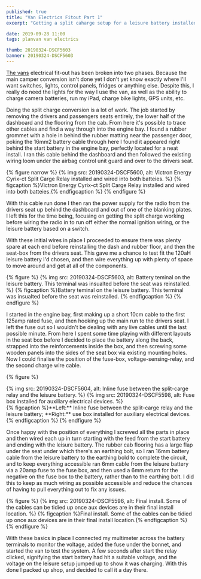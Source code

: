 ```yaml
---
published: true
title: "Van Electrics Fitout Part 1"
excerpt: "Getting a split caharge setup for a leisure battery installed under the drivers seat. "

date: 2019-09-28 11:00
tags: planvan van electrics

thumb: 20190324-DSCF5603
banner: 20190324-DSCF5603
---
```


[The vans](/tag/van) electrical fit-out has been broken into two phases. Because the main camper conversion isn't done yet I don't yet know exactly where I'll want switches, lights, control panels, fridges or anything else. Despite this, I really do need the lights for the way I use the van, as well as the ability to charge camera batteries, run my iPad, charge bike lights, GPS units, etc.

Doing the split charge conversion is a lot of work. The job started by removing the drivers and passengers seats entirely, the lower half of the dashboard and the flooring from the cab. From here it's possible to trace other cables and find a way through into the engine bay. I found a rubber grommet with a hole in behind the rubber matting near the passenger door, poking the 16mm2 battery cable through here I found it appeared right behind the start battery in the engine bay, perfectly located for a neat install. I ran this cable behind the dashboard and then followed the existing wiring loom under the airbag control unit guard and over to the drivers seat.

{% figure narrow %}
  {% img src: 20190324-DSCF5600, alt: Victron Energy Cyrix-ct Split Carge Relay installed and wired into both batteies. %}
  {% figcaption %}Victron Energy Cyrix-ct Split Carge Relay installed and wired into both batteies.{% endfigcaption %}
{% endfigure %}

With this cable run done I then ran the power supply for the radio from the drivers seat up behind the dashboard and out of one of the blanking plates. I left this for the time being, focusing on getting the split charge working before wiring the radio in to run off either the normal ignition wiring, or the leisure battery based on a switch.

With these initial wires in place I proceeded to ensure there was plenty spare at each end before reinstalling the dash and rubber floor, and then the seat-box from the drivers seat. This gave me a chance to test fit the 120aH leisure battery I'd chosen, and then wire everything up with plenty of space to move around and get at all of the components.

{% figure %}
  {% img src: 20190324-DSCF5603, alt: Battery teminal on the leisure battery. This terminal was insualted before the seat was reinstalled.  %}
  {% figcaption %}Battery teminal on the leisure battery. This terminal was insualted before the seat was reinstalled. {% endfigcaption %}
{% endfigure %}

I started in the engine bay, first making up a short 10cm cable to the first 125amp rated fuse, and then hooking up the main run to the drivers seat. I left the fuse out so I wouldn't be dealing with any live cables until the last possible minute. From here I spent some time playing with different layouts in the seat box before I decided to place the battery along the back, strapped into the reinforcements inside the box, and then screwing some wooden panels into the sides of the seat box via existing mounting holes. Now I could finalise the position of the fuse-box, voltage-sensing-relay, and the second charge wire cable.

{% figure %}
  <div class="row pair">
    {% img src: 20190324-DSCF5604, alt: Inline fuse between the split-carge relay and the leisure battery. %}
    {% img src: 20190324-DSCF5598, alt: Fuse box installed for auxiliary electrical devices. %}
  </div>
  {% figcaption %}**Left:** Inline fuse between the split-carge relay and the leisure battery; **Right:** use box installed for auxiliary electrical devices.{% endfigcaption %}
{% endfigure %}

Once happy with the position of everything I screwed all the parts in place and then wired each up in turn starting with the feed from the start battery and ending with the leisure battery. The rubber cab flooring has a large flap under the seat under which there's an earthing bolt, so I ran 16mm battery cable from the leisure battery to the earthing bold to complete the circuit, and to keep everything accessible ran 6mm cable from the leisure battery via a 20amp fuse to the fuse box, and then used a 6mm return for the negative on the fuse box to the battery, rather than to the earthing bolt. I did this to keep as much wiring as possible accessible and reduce the chances of having to pull everything out to fix any issues.

{% figure %}
  {% img src: 20190324-DSCF5596, alt: Final install. Some of the cables can be tidied up once aux devices are in their final install location. %}
  {% figcaption %}Final install. Some of the cables can be tidied up once aux devices are in their final install location.{% endfigcaption %}
{% endfigure %}

With these basics in place I connected my multimeter across the battery terminals to monitor the voltage, added the fuse under the bonnet, and started the van to test the system. A few seconds after start the relay clicked, signifying the start battery had hit a suitable voltage, and the voltage on the leisure setup jumped up to show it was charging. With this done I packed up shop, and decided to call it a day there.

